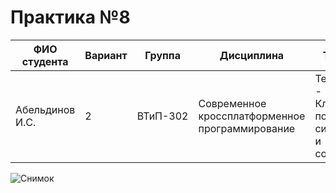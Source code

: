 # Практика №8

| ФИО студента | Вариант | Группа | Дисциплина| Тема |
| ------ | ------ | ------ | ------ | ------ |
| Абельдинов И.С. | 2 | ВТиП-302 | Современное кроссплатформенное программирование | Тема 8 - Классы, потоки, сигналы и события |

![Снимок](https://user-images.githubusercontent.com/71010650/205406291-a20cfe2c-fb81-47ff-8562-18eeac70e70a.PNG)
